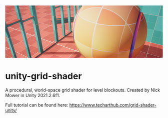![](procedural-grid-shader.jpg)
# unity-grid-shader
A procedural, world-space grid shader for level blockouts. Created by Nick Mower in Unity 2021.2.6f1.

Full tutorial can be found here: https://www.techarthub.com/grid-shader-unity/